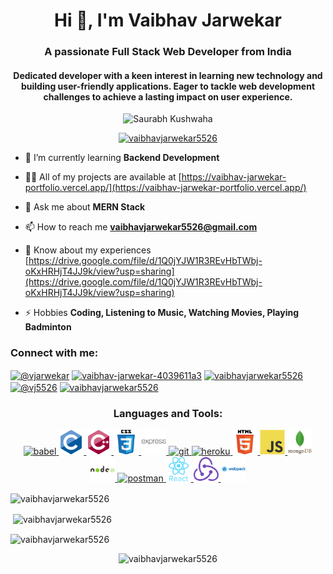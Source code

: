 <h1 align="center">Hi 👋, I'm Vaibhav Jarwekar</h1>
<h3 align="center">A passionate Full Stack Web Developer from India</h3>
<h4 align="center">Dedicated developer with a keen interest
in learning new technology and building
user-friendly applications. Eager to tackle
web development challenges to achieve
a lasting impact on user experience.
</h4>
<p align="center"><img src="https://r7q6w9z6.rocketcdn.me/career/wp-content/uploads/2021/06/2-46.gif" alt="Saurabh Kushwaha"/></p>

<p align="center"> <a href="https://github.com/ryo-ma/github-profile-trophy"><img src="https://github-profile-trophy.vercel.app/?username=vaibhavjarwekar5526" alt="vaibhavjarwekar5526" /></a> </p>

- 🌱 I’m currently learning **Backend Development**

- 👨‍💻 All of my projects are available at [https://vaibhav-jarwekar-portfolio.vercel.app/](https://vaibhav-jarwekar-portfolio.vercel.app/)

- 💬 Ask me about **MERN Stack**

- 📫 How to reach me **vaibhavjarwekar5526@gmail.com**

- 📄 Know about my experiences [https://drive.google.com/file/d/1Q0jYJW1R3REvHbTWbj-oKxHRHjT4JJ9k/view?usp=sharing](https://drive.google.com/file/d/1Q0jYJW1R3REvHbTWbj-oKxHRHjT4JJ9k/view?usp=sharing)

- ⚡ Hobbies **Coding, Listening to Music, Watching Movies, Playing Badminton**

<h3 align="left">Connect with me:</h3>
<p align="left">
<a href="https://twitter.com/@vjarwekar" target="blank"><img align="center" src="https://raw.githubusercontent.com/rahuldkjain/github-profile-readme-generator/master/src/images/icons/Social/twitter.svg" alt="@vjarwekar" height="30" width="40" /></a>
<a href="https://linkedin.com/in/vaibhav-jarwekar-4039611a3" target="blank"><img align="center" src="https://raw.githubusercontent.com/rahuldkjain/github-profile-readme-generator/master/src/images/icons/Social/linked-in-alt.svg" alt="vaibhav-jarwekar-4039611a3" height="30" width="40" /></a>
<a href="https://codesandbox.com/vaibhavjarwekar5526" target="blank"><img align="center" src="https://raw.githubusercontent.com/rahuldkjain/github-profile-readme-generator/master/src/images/icons/Social/codesandbox.svg" alt="vaibhavjarwekar5526" height="30" width="40" /></a>
<a href="https://www.hackerrank.com/@vj5526" target="blank"><img align="center" src="https://raw.githubusercontent.com/rahuldkjain/github-profile-readme-generator/master/src/images/icons/Social/hackerrank.svg" alt="@vj5526" height="30" width="40" /></a>
<a href="https://www.leetcode.com/vaibhavjarwekar5526" target="blank"><img align="center" src="https://raw.githubusercontent.com/rahuldkjain/github-profile-readme-generator/master/src/images/icons/Social/leet-code.svg" alt="vaibhavjarwekar5526" height="30" width="40" /></a>
</p>

<h3 align="center">Languages and Tools:</h3>
<p align="center"> <a href="https://babeljs.io/" target="_blank" rel="noreferrer"> <img src="https://www.vectorlogo.zone/logos/babeljs/babeljs-icon.svg" alt="babel" width="40" height="40"/> </a> <a href="https://www.cprogramming.com/" target="_blank" rel="noreferrer"> <img src="https://raw.githubusercontent.com/devicons/devicon/master/icons/c/c-original.svg" alt="c" width="40" height="40"/> </a> <a href="https://www.w3schools.com/cpp/" target="_blank" rel="noreferrer"> <img src="https://raw.githubusercontent.com/devicons/devicon/master/icons/cplusplus/cplusplus-original.svg" alt="cplusplus" width="40" height="40"/> </a> <a href="https://www.w3schools.com/css/" target="_blank" rel="noreferrer"> <img src="https://raw.githubusercontent.com/devicons/devicon/master/icons/css3/css3-original-wordmark.svg" alt="css3" width="40" height="40"/> </a> <a href="https://expressjs.com" target="_blank" rel="noreferrer"> <img src="https://raw.githubusercontent.com/devicons/devicon/master/icons/express/express-original-wordmark.svg" alt="express" width="40" height="40"/> </a> <a href="https://git-scm.com/" target="_blank" rel="noreferrer"> <img src="https://www.vectorlogo.zone/logos/git-scm/git-scm-icon.svg" alt="git" width="40" height="40"/> </a> <a href="https://heroku.com" target="_blank" rel="noreferrer"> <img src="https://www.vectorlogo.zone/logos/heroku/heroku-icon.svg" alt="heroku" width="40" height="40"/> </a> <a href="https://www.w3.org/html/" target="_blank" rel="noreferrer"> <img src="https://raw.githubusercontent.com/devicons/devicon/master/icons/html5/html5-original-wordmark.svg" alt="html5" width="40" height="40"/> </a> <a href="https://developer.mozilla.org/en-US/docs/Web/JavaScript" target="_blank" rel="noreferrer"> <img src="https://raw.githubusercontent.com/devicons/devicon/master/icons/javascript/javascript-original.svg" alt="javascript" width="40" height="40"/> </a> <a href="https://www.mongodb.com/" target="_blank" rel="noreferrer"> <img src="https://raw.githubusercontent.com/devicons/devicon/master/icons/mongodb/mongodb-original-wordmark.svg" alt="mongodb" width="40" height="40"/> </a> <a href="https://nodejs.org" target="_blank" rel="noreferrer"> <img src="https://raw.githubusercontent.com/devicons/devicon/master/icons/nodejs/nodejs-original-wordmark.svg" alt="nodejs" width="40" height="40"/> </a> <a href="https://postman.com" target="_blank" rel="noreferrer"> <img src="https://www.vectorlogo.zone/logos/getpostman/getpostman-icon.svg" alt="postman" width="40" height="40"/> </a> <a href="https://reactjs.org/" target="_blank" rel="noreferrer"> <img src="https://raw.githubusercontent.com/devicons/devicon/master/icons/react/react-original-wordmark.svg" alt="react" width="40" height="40"/> </a> <a href="https://redux.js.org" target="_blank" rel="noreferrer"> <img src="https://raw.githubusercontent.com/devicons/devicon/master/icons/redux/redux-original.svg" alt="redux" width="40" height="40"/> </a> <a href="https://webpack.js.org" target="_blank" rel="noreferrer"> <img src="https://raw.githubusercontent.com/devicons/devicon/d00d0969292a6569d45b06d3f350f463a0107b0d/icons/webpack/webpack-original-wordmark.svg" alt="webpack" width="40" height="40"/> </a> </p>

<p><img align="center" src="https://github-readme-stats.vercel.app/api/top-langs?username=vaibhavjarwekar5526&show_icons=true&locale=en&layout=compact" alt="vaibhavjarwekar5526" /></p>

<p>&nbsp;<img align="center" src="https://github-readme-stats.vercel.app/api?username=vaibhavjarwekar5526&show_icons=true&locale=en" alt="vaibhavjarwekar5526" /></p>

<p><img align="center" src="https://github-readme-streak-stats.herokuapp.com/?user=vaibhavjarwekar5526&" alt="vaibhavjarwekar5526" /></p>
<p align="center"> <img src="https://komarev.com/ghpvc/?username=vaibhavjarwekar5526&label=Profile%20views&color=0e75b6&style=flat" alt="vaibhavjarwekar5526" /> </p>
